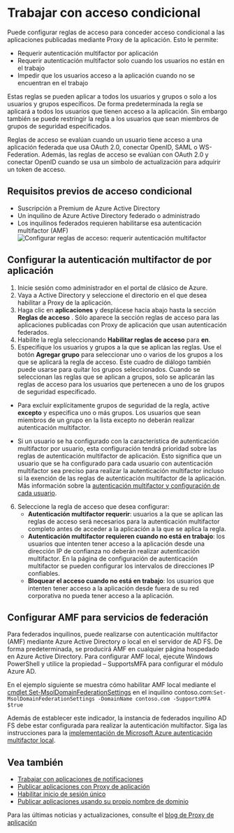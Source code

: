 <properties
    pageTitle="Acceso condicional para las aplicaciones publicadas con Proxy de la aplicación de Azure AD"
    description="Trata sobre cómo configurar el acceso condicional para publicar para tener acceso remotamente mediante Proxy de aplicación de Azure AD de aplicaciones."
    services="active-directory"
    documentationCenter=""
    authors="kgremban"
    manager="femila"
    editor=""/>

<tags
    ms.service="active-directory"
    ms.workload="identity"
    ms.tgt_pltfrm="na"
    ms.devlang="na"
    ms.topic="article"
    ms.date="06/22/2016"
    ms.author="kgremban"/>

# <a name="working-with-conditional-access"></a>Trabajar con acceso condicional

Puede configurar reglas de acceso para conceder acceso condicional a las aplicaciones publicadas mediante Proxy de la aplicación. Esto le permite:

- Requerir autenticación multifactor por aplicación
- Requerir autenticación multifactor solo cuando los usuarios no están en el trabajo
- Impedir que los usuarios acceso a la aplicación cuando no se encuentran en el trabajo

Estas reglas se pueden aplicar a todos los usuarios y grupos o solo a los usuarios y grupos específicos. De forma predeterminada la regla se aplicará a todos los usuarios que tienen acceso a la aplicación. Sin embargo también se puede restringir la regla a los usuarios que sean miembros de grupos de seguridad especificados.  

Reglas de acceso se evalúan cuando un usuario tiene acceso a una aplicación federada que usa OAuth 2.0, conectar OpenID, SAML o WS-Federation. Además, las reglas de acceso se evalúan con OAuth 2.0 y conectar OpenID cuando se usa un símbolo de actualización para adquirir un token de acceso.

## <a name="conditional-access-prerequisites"></a>Requisitos previos de acceso condicional

- Suscripción a Premium de Azure Active Directory
- Un inquilino de Azure Active Directory federado o administrado
- Los inquilinos federados requieren habilitarse esa autenticación multifactor (AMF)  
    ![Configurar reglas de acceso: requerir autenticación multifactor](./media/active-directory-application-proxy-conditional-access/application-proxy-conditional-access.png)

## <a name="configure-per-application-multi-factor-authentication"></a>Configurar la autenticación multifactor de por aplicación
1. Inicie sesión como administrador en el portal de clásico de Azure.
2. Vaya a Active Directory y seleccione el directorio en el que desea habilitar a Proxy de la aplicación.
3. Haga clic en **aplicaciones** y desplácese hacia abajo hasta la sección **Reglas de acceso** . Sólo aparece la sección reglas de acceso para las aplicaciones publicadas con Proxy de aplicación que usan autenticación federados.
4. Habilite la regla seleccionando **Habilitar reglas de acceso** para **en**.
5. Especifique los usuarios y grupos a la que se aplican las reglas. Use el botón **Agregar grupo** para seleccionar uno o varios de los grupos a los que se aplicará la regla de acceso. Este cuadro de diálogo también puede usarse para quitar los grupos seleccionados.  Cuando se seleccionan las reglas que se aplican a grupos, solo se aplicarán las reglas de acceso para los usuarios que pertenecen a uno de los grupos de seguridad especificado.  

  - Para excluir explícitamente grupos de seguridad de la regla, active **excepto** y especifica uno o más grupos. Los usuarios que sean miembros de un grupo en la lista excepto no deberán realizar autenticación multifactor.  

  - Si un usuario se ha configurado con la característica de autenticación multifactor por usuario, esta configuración tendrá prioridad sobre las reglas de autenticación multifactor de aplicación. Esto significa que un usuario que se ha configurado para cada usuario con autenticación multifactor sea preciso para realizar la autenticación multifactor incluso si la exención de las reglas de autenticación multifactor de la aplicación. Más información sobre la [autenticación multifactor y configuración de cada usuario](../multi-factor-authentication/multi-factor-authentication.md).

6. Seleccione la regla de acceso que desea configurar:
    - **Autenticación multifactor requerir**: usuarios a la que se aplican las reglas de acceso será necesarios para la autenticación multifactor completo antes de acceder a la aplicación a la que se aplica la regla.
    - **Autenticación multifactor requieren cuando no está en trabajo**: los usuarios que intenten tener acceso a la aplicación desde una dirección IP de confianza no deberán realizar autenticación multifactor. En la página de configuración de autenticación multifactor se pueden configurar los intervalos de direcciones IP confiables.
    - **Bloquear el acceso cuando no está en trabajo**: los usuarios que intenten tener acceso a la aplicación desde fuera de su red corporativa no pueda tener acceso a la aplicación.


## <a name="configuring-mfa-for-federation-services"></a>Configurar AMF para servicios de federación
Para federados inquilinos, puede realizarse con autenticación multifactor (AMF) mediante Azure Active Directory o local en el servidor de AD FS. De forma predeterminada, se producirá AMF en cualquier página hospedado en Azure Active Directory. Para configurar AMF local, ejecute Windows PowerShell y utilice la propiedad – SupportsMFA para configurar el módulo Azure AD.

En el ejemplo siguiente se muestra cómo habilitar AMF local mediante el [cmdlet Set-MsolDomainFederationSettings](https://msdn.microsoft.com/library/azure/dn194088.aspx) en el inquilino contoso.com:`Set-MsolDomainFederationSettings -DomainName contoso.com -SupportsMFA $true `

Además de establecer este indicador, la instancia de federados inquilino AD FS debe estar configurada para realizar la autenticación multifactor. Siga las instrucciones para la [implementación de Microsoft Azure autenticación multifactor local](../multi-factor-authentication/multi-factor-authentication-get-started-server.md).


## <a name="see-also"></a>Vea también

- [Trabajar con aplicaciones de notificaciones](active-directory-application-proxy-claims-aware-apps.md)
- [Publicar aplicaciones con Proxy de aplicación](active-directory-application-proxy-publish.md)
- [Habilitar inicio de sesión único](active-directory-application-proxy-sso-using-kcd.md)
- [Publicar aplicaciones usando su propio nombre de dominio](active-directory-application-proxy-custom-domains.md)

Para las últimas noticias y actualizaciones, consulte el [blog de Proxy de aplicación](http://blogs.technet.com/b/applicationproxyblog/)
